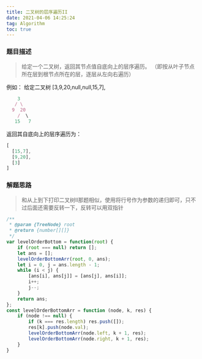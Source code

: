 ```yaml
---
title: 二叉树的层序遍历II
date: 2021-04-06 14:25:24
tag: Algorithm
toc: true
---
```


### 题目描述
>给定一个二叉树，返回其节点值自底向上的层序遍历。 （即按从叶子节点所在层到根节点所在的层，逐层从左向右遍历）

例如：
给定二叉树 [3,9,20,null,null,15,7],
```js
    3
   / \
  9  20
    /  \
   15   7
```
返回其自底向上的层序遍历为：
```js
[
  [15,7],
  [9,20],
  [3]
]
```

### 解题思路
>和从上到下打印二叉树II那题相似，使用将行号作为参数的递归即可，只不过后面还需要反转一下，反转可以用双指针

```js
/**
 * @param {TreeNode} root
 * @return {number[][]}
 */
var levelOrderBottom = function(root) {
    if (root === null) return [];
    let ans = [];
    levelOrderBottomArr(root, 0, ans);
    let i = 0, j = ans.length - 1;
    while (i < j) {
        [ans[i], ans[j]] = [ans[j], ans[i]];
        i++;
        j--;
    }
    return ans;
};
const levelOrderBottomArr = function (node, k, res) {
    if (node !== null) {
        if (k === res.length) res.push([]);
        res[k].push(node.val);
        levelOrderBottomArr(node.left, k + 1, res);
        levelOrderBottomArr(node.right, k + 1, res);
    }
}
```
